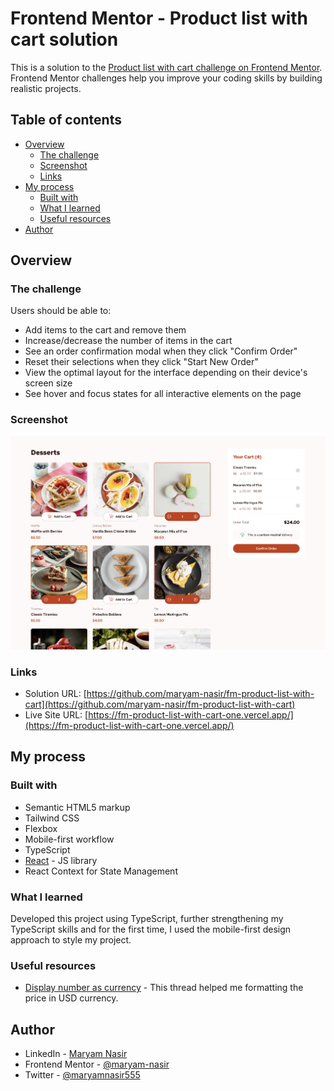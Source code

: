 # Frontend Mentor - Product list with cart solution

This is a solution to the [Product list with cart challenge on Frontend Mentor](https://www.frontendmentor.io/challenges/product-list-with-cart-5MmqLVAp_d). Frontend Mentor challenges help you improve your coding skills by building realistic projects.

## Table of contents

- [Overview](#overview)
  - [The challenge](#the-challenge)
  - [Screenshot](#screenshot)
  - [Links](#links)
- [My process](#my-process)
  - [Built with](#built-with)
  - [What I learned](#what-i-learned)
  - [Useful resources](#useful-resources)
- [Author](#author)

## Overview

### The challenge

Users should be able to:

- Add items to the cart and remove them
- Increase/decrease the number of items in the cart
- See an order confirmation modal when they click "Confirm Order"
- Reset their selections when they click "Start New Order"
- View the optimal layout for the interface depending on their device's screen size
- See hover and focus states for all interactive elements on the page

### Screenshot

![](./screenshot.png)

### Links

- Solution URL: [https://github.com/maryam-nasir/fm-product-list-with-cart](https://github.com/maryam-nasir/fm-product-list-with-cart)
- Live Site URL: [https://fm-product-list-with-cart-one.vercel.app/](https://fm-product-list-with-cart-one.vercel.app/)

## My process

### Built with

- Semantic HTML5 markup
- Tailwind CSS
- Flexbox
- Mobile-first workflow
- TypeScript
- [React](https://reactjs.org/) - JS library
- React Context for State Management

### What I learned

Developed this project using TypeScript, further strengthening my TypeScript skills and for the first time, I used the mobile-first design approach to style my project.

### Useful resources

- [Display number as currency](https://www.reddit.com/r/reactjs/comments/vjto9t/how_to_display_money_like_1310_in_react/) - This thread helped me formatting the price in USD currency.

## Author

- LinkedIn - [Maryam Nasir](https://www.linkedin.com/in/maryam-nasir/)
- Frontend Mentor - [@maryam-nasir](https://www.frontendmentor.io/profile/maryam-nasir)
- Twitter - [@maryamnasir555](https://twitter.com/maryamnasir555)

